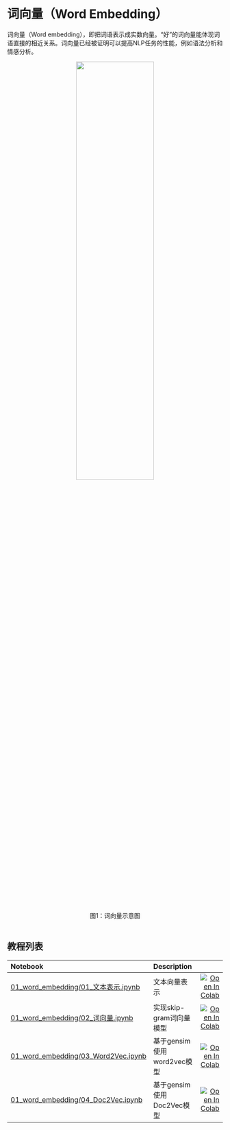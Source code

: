 # 词向量（Word Embedding）


词向量（Word embedding），即把词语表示成实数向量。“好”的词向量能体现词语直接的相近关系。词向量已经被证明可以提高NLP任务的性能，例如语法分析和情感分析。

<p align="center">
<img src="https://ai-studio-static-online.cdn.bcebos.com/54878855b1df42f9ab50b280d76906b1e0175f280b0f4a2193a542c72634a9bf" width="60%" height="50%"> <br />
</p>
<br><center>图1：词向量示意图</center></br>

## 教程列表

| Notebook     |      Description      |   |
|:----------|:-------------|------:|
| [01_word_embedding/01_文本表示.ipynb](https://github.com/shibing624/nlp-tutorial/blob/main/01_word_embedding/01_文本表示.ipynb)  | 文本向量表示  |[![Open In Colab](https://colab.research.google.com/assets/colab-badge.svg)](https://colab.research.google.com/github/shibing624/nlp-tutorial/blob/main/01_word_embedding/01_文本表示.ipynb) |
| [01_word_embedding/02_词向量.ipynb](https://github.com/shibing624/nlp-tutorial/blob/main/01_word_embedding/02_词向量.ipynb)  | 实现skip-gram词向量模型  |[![Open In Colab](https://colab.research.google.com/assets/colab-badge.svg)](https://colab.research.google.com/github/shibing624/nlp-tutorial/blob/main/01_word_embedding/02_词向量.ipynb) |
| [01_word_embedding/03_Word2Vec.ipynb](https://github.com/shibing624/nlp-tutorial/blob/main/01_word_embedding/03_Word2Vec.ipynb)  | 基于gensim使用word2vec模型  |[![Open In Colab](https://colab.research.google.com/assets/colab-badge.svg)](https://colab.research.google.com/github/shibing624/nlp-tutorial/blob/main/01_word_embedding/03_Word2Vec.ipynb) |
| [01_word_embedding/04_Doc2Vec.ipynb](https://github.com/shibing624/nlp-tutorial/blob/main/01_word_embedding/04_Doc2Vec.ipynb)  | 基于gensim使用Doc2Vec模型  |[![Open In Colab](https://colab.research.google.com/assets/colab-badge.svg)](https://colab.research.google.com/github/shibing624/nlp-tutorial/blob/main/01_word_embedding/04_Doc2Vec.ipynb) |
